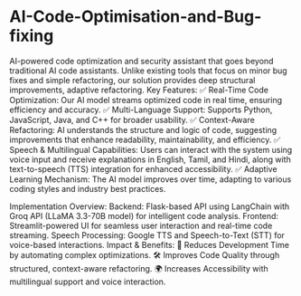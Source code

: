 # AI-Code-Optimisation-and-Bug-fixing
AI-powered code optimization and security assistant that goes beyond traditional AI code assistants. Unlike existing tools that focus on minor bug fixes and simple refactoring, our solution provides deep structural improvements, adaptive refactoring.
Key Features:
✅ Real-Time Code Optimization: Our AI model streams optimized code in real time, ensuring efficiency and accuracy.
✅ Multi-Language Support: Supports Python, JavaScript, Java, and C++ for broader usability.
✅ Context-Aware Refactoring: AI understands the structure and logic of code, suggesting improvements that enhance readability, maintainability, and efficiency.
✅ Speech & Multilingual Capabilities: Users can interact with the system using voice input and receive explanations in English, Tamil, and Hindi, along with text-to-speech (TTS) integration for enhanced accessibility.
✅ Adaptive Learning Mechanism: The AI model improves over time, adapting to various coding styles and industry best practices.

Implementation Overview:
Backend: Flask-based API using LangChain with Groq API (LLaMA 3.3-70B model) for intelligent code analysis.
Frontend: Streamlit-powered UI for seamless user interaction and real-time code streaming.
Speech Processing: Google TTS and Speech-to-Text (STT) for voice-based interactions.
Impact & Benefits:
🚀 Reduces Development Time by automating complex optimizations.
🛠️ Improves Code Quality through structured, context-aware refactoring.
🌍 Increases Accessibility with multilingual support and voice interaction.
